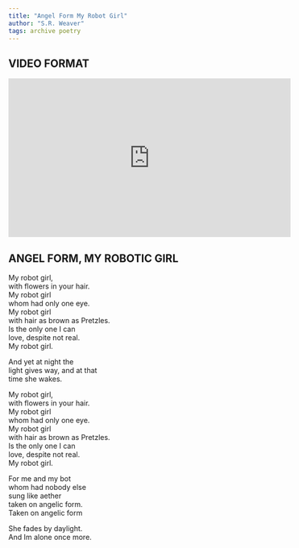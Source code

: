 ```yaml
---
title: "Angel Form My Robot Girl"
author: "S.R. Weaver"
tags: archive poetry
---
```

## VIDEO FORMAT
<iframe title="Angel Form My Robot Girl" src="https://video.ploud.jp/videos/embed/18d70b36-9aa3-4365-823d-0c34559ab3a3" allowfullscreen="" sandbox="allow-same-origin allow-scripts allow-popups" width="560" height="315" frameborder="0"></iframe>

## ANGEL FORM, MY ROBOTIC GIRL
My robot girl,<br />
with flowers in your hair.<br />
My robot girl<br />
whom had only one eye.<br />
My robot girl<br />
with hair as brown as Pretzles.<br />
Is the only one I can<br />
love, despite not real.<br />
My robot girl.

And yet at night the<br />
light gives way, and at that<br />
time she wakes.

My robot girl,<br />
with flowers in your hair.<br />
My robot girl<br />
whom had only one eye.<br />
My robot girl<br />
with hair as brown as Pretzles.<br />
Is the only one I can<br />
love, despite not real.<br />
My robot girl.

For me and my bot<br />
whom had nobody else<br />
sung like aether<br />
taken on angelic form.<br />
Taken on angelic form

She fades by daylight.<br />
And Im alone once more.
